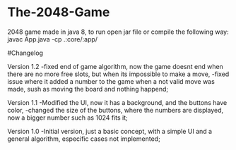 # The-2048-Game
2048 game made in java 8, to run open jar file or compile the following way: javac App.java -cp .:core/:app/

#Changelog

Version 1.2
    -fixed end of game algorithm, now the game doesnt end when there are no more free slots, but when its impossible to make a move,
    -fixed issue where it added a number to the game when a not valid move was made, sush as moving the board and nothing happend;

Version 1.1
    -Modified the UI, now it has a background, and the buttons have color,
    -changed the size of the buttons, where the numbers are displayed, now a bigger number such as 1024 fits it;

Version 1.0
    -Initial version, just a basic concept, with a simple UI and a general algorithm, especific cases not implemented;
